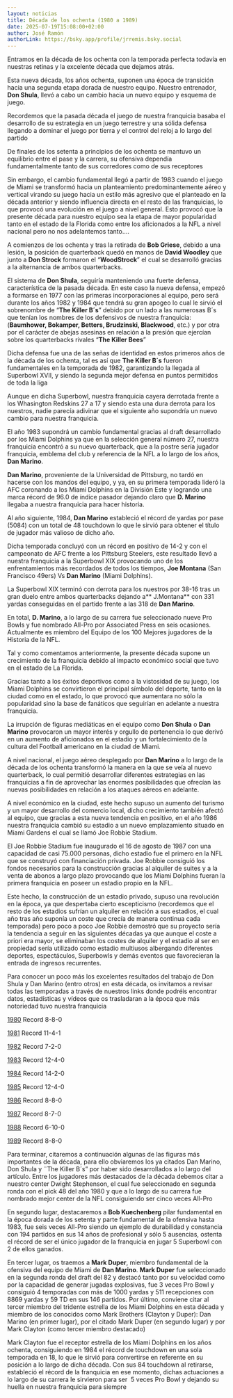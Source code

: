 ```yaml
---
layout: noticias
title: Década de los ochenta (1980 a 1989)
date: 2025-07-19T15:08:00+02:00
author: José Ramón
authorLink: https://bsky.app/profile/jrremis.bsky.social
---
```

Entramos en la década de los ochenta con la temporada perfecta todavía en nuestras retinas y la excelente década que dejamos atrás.

Esta nueva década, los años ochenta, suponen una época de transición hacia una segunda etapa dorada de nuestro equipo. Nuestro entrenador, **Don Shula**, llevó a cabo un cambio hacia un nuevo equipo y esquema de juego. 

Recordemos que la pasada década el juego de nuestra franquicia basaba el desarrollo de su estrategia en un juego terrestre y una sólida defensa llegando a dominar el juego por tierra y el control del reloj a lo largo del partido

De finales de los setenta a principios de los ochenta se mantuvo un equilibrio entre el pase y la carrera, su ofensiva dependía fundamentalmente tanto de sus corredores como de sus receptores

Sin embargo, el cambio fundamental llegó a partir de 1983 cuando el juego de Miami se transformó hacia un planteamiento predominantemente aéreo y vertical virando su juego hacia un estilo más agresivo que el planteado en la década anterior y siendo influencia directa en el resto de las franquicias, lo que provocó una evolución en el juego a nivel general. Esto provocó que la presente década para nuestro equipo sea la etapa de mayor popularidad tanto en el estado de la Florida como entre los aficionados a la NFL a nivel nacional pero no nos adelantemos tanto….

A comienzos de los ochenta y tras la retirada de **Bob Griese**, debido a una lesión, la posición de quarterback quedó en manos de **David Woodley** que junto a **Don Strock** formaron el “**WoodStrock**” el cual se desarrolló gracias a la alternancia de ambos quarterbacks.

El sistema de **Don Shula**, seguiría manteniendo una fuerte defensa, característica de la pasada década. En este caso la nueva defensa, empezó a formarse en 1977 con las primeras incorporaciones al equipo, pero será  durante los años 1982 y 1984 que tendrá su gran apogeo  lo cual le sirvió el sobrenombre de “**The Killer B´s**” debido por un lado a las numerosas B´s que tenían los nombres de los defensivos de nuestra franquicia: (**Baumhower, Bokamper, Betters, Brudzinski, Blackwood**, etc.) y por otra por el carácter de abejas asesinas en relación a la presión que ejercían sobre los quarterbacks rivales “**The Killer Bees**”

Dicha defensa fue una de las señas de identidad en estos primeros años de la década de los ochenta, tal es así que **The Killer B´s** fueron fundamentales en la temporada de 1982, garantizando la llegada al Superbowl XVII, y siendo la segunda mejor defensa en puntos permitidos de toda la liga

Aunque en dicha Superbowl, nuestra franquicia cayera derrotada frente a los Whasington Redskins 27 a 17 y siendo esta una dura derrota para los nuestros, nadie parecía adivinar que el siguiente año supondría un nuevo cambio para nuestra franquicia.

El año 1983 supondrá un cambio fundamental gracias al draft desarrollado por los Miami Dolphins ya que en la selección general número 27, nuestra franquicia encontró a su nuevo quarterback, que a la postre sería jugador franquicia, emblema del club y referencia de la NFL a lo largo de los años, **Dan Marino**.

**Dan Marino**, proveniente de la Universidad de Pittsburg, no tardó en hacerse con los mandos del equipo, y ya, en su primera temporada lideró la AFC coronando a los Miami Dolphins en la División Este y logrando una marca récord de 96.0 de índice pasador dejando claro que **D. Marino** llegaba a nuestra franquicia para hacer historia.

Al año siguiente, 1984, **Dan Marino** estableció el récord de yardas por pase (5084) con un total de 48 touchdown lo que le sirvió para obtener el título de jugador más valioso de dicho año.

Dicha temporada concluyó con un récord en positivo de 14-2 y con el campeonato de AFC frente a los Pittsburg Steelers, este resultado llevó a nuestra franquicia a la Superbowl XIX provocando uno de los enfrentamientos más recordados de todos los tiempos, **Joe Montana** (San Francisco 49ers) Vs **Dan Marino** (Miami Dolphins).

La Superbowl XIX terminó con derrota para los nuestros por 38-16 tras un gran duelo entre ambos quarterbacks dejando a**&#32;J.Montana** con 331 yardas conseguidas en el partido frente a las 318 de **Dan Marino**.

En total, **D. Marino**, a lo largo de su carrera fue seleccionado nueve Pro Bowls y fue nombrado All-Pro por Associated Press en seis ocasiones. Actualmente es miembro del Equipo de los 100 Mejores jugadores de la Historia de la NFL.

Tal y como comentamos anteriormente, la presente década supone un crecimiento de la franquicia debido al impacto económico social que tuvo en el estado de La Florida. 

Gracias tanto a los éxitos deportivos como a la vistosidad de su juego, los Miami Dolphins se convirtieron el principal símbolo del deporte, tanto en la ciudad como en el estado, lo que provocó que aumentara no sólo la popularidad sino la base de fanáticos que seguirían en adelante a nuestra franquicia.

La irrupción de figuras mediáticas en el equipo como **Don Shula** o **Dan Marino** provocaron un mayor interés y orgullo de pertenencia lo que derivó en un aumento de aficionados en el estadio y un fortalecimiento de la cultura del Football americano en la ciudad de Miami.

A nivel nacional, el juego aéreo desplegado por **Dan Marino** a lo largo de la década de los ochenta transformó la manera en la que se veía al nuevo quarterback, lo cual permitió desarrollar diferentes estrategias en las franquicias a fin de aprovechar las enormes posibilidades que ofrecían las nuevas posibilidades en relación a los ataques aéreos en adelante.

A nivel económico en la ciudad, este hecho supuso un aumento del turismo y un mayor desarrollo del comercio local, dicho crecimiento también afectó al equipo, que gracias a esta nueva tendencia en positivo, en el año 1986 nuestra franquicia cambió su estadio a un nuevo emplazamiento situado en Miami Gardens el cual se llamó Joe Robbie Stadium.

El Joe Robbie Stadium fue inaugurado el 16 de agosto de 1987 con una capacidad de casi 75.000 personas, dicho estadio fue el primero en la NFL que se construyó con financiación privada. Joe Robbie consiguió los fondos necesarios para la construcción gracias al alquiler de suites y a la venta de abonos a largo plazo provocando que los Miami Dolphins fueran la primera franquicia en poseer un estadio propio en la NFL.

Este hecho, la construcción de un estadio privado, supuso una revolución en la época, ya que despertaba cierto escepticismo (recordemos que el resto de los estadios sufrían un alquiler en relación a sus estadios,  el cual año tras año suponía un coste que crecía de manera continua cada temporada) pero poco a poco Joe Robbie demostró que su proyecto sería la tendencia a seguir en las siguientes décadas ya que aunque el coste a priori era mayor, se eliminaban los costes de alquiler y el estadio al ser en propiedad sería utilizado como estadio multiusos albergando diferentes deportes, espectáculos, Superbowls y demás eventos que favorecieran la entrada de ingresos recurrentes.

Para conocer un poco más los excelentes resultados del trabajo de Don Shula y Dan Marino (entro otros) en esta década, os invitamos a revisar todas las temporadas a través de nuestros links donde podréis encontrar datos, estadísticas y vídeos que os trasladaran a la época que más notoriedad tuvo nuestra franquicia

[1980](https://mundodolphins.es/historia/1980/ )   Record	8-8-0

[1981](https://mundodolphins.es/historia/1981/ )   Record	11-4-1

[1982](https://mundodolphins.es/historia/1982/)  Record	7-2-0

[1983](https://mundodolphins.es/historia/1983/)  Record	12-4-0

[1984](https://mundodolphins.es/historia/1984/) Record	14-2-0

[1985](https://mundodolphins.es/historia/1985/)  Record	12-4-0

[1986](https://mundodolphins.es/historia/1986/)  Record	8-8-0

[1987](https://mundodolphins.es/historia/1987/) Record	8-7-0

[1988](https://mundodolphins.es/historia/1988/) Record	6-10-0

[1989](https://mundodolphins.es/historia/1989/) Record	8-8-0

Para terminar, citaremos a continuación algunas de las figuras más importantes de la década, para ello obviaremos los ya citados Dan Marino, Don Shula y ¨The Killer B´s” por haber sido desarrollados a lo largo del artículo.
Entre los jugadores más destacados de la década debemos citar a nuestro center Dwight Stephenson, el cual fue seleccionado en segunda ronda con el pick 48 del año 1980 y que a lo largo de su carrera fue nombrado mejor center de la NFL consiguiendo ser cinco veces All-Pro


En segundo lugar, destacaremos a **Bob Kuechenberg** pilar fundamental en la época dorada de los setenta y parte fundamental de la ofensiva hasta 1983, fue seis veces All-Pro siendo un ejemplo de durabilidad y constancia con 194 partidos en sus 14 años de profesional y sólo 5 ausencias, ostenta el récord de ser el único jugador de la franquicia en jugar 5 Superbowl con 2 de ellos ganados.


En tercer lugar, os traemos a **Mark Duper**, miembro fundamental de la ofensiva del equipo de Miami de **Dan Marino**. **Mark Duper** fue seleccionado en la segunda ronda del draft del 82 y destacó tanto por su velocidad como por la capacidad de generar jugadas explosivas, fue 3 veces Pro Bowl y consiguió 4 temporadas con más de 1000 yardas y 511 recepciones con 8869 yardas y 59 TD en sus 146 partidos.
Por último, conviene citar al tercer miembro del tridente estrella de los Miami Dolphins en esta década y miembro de los conocidos como Mark Brothers (Clayton y Duper): Dan Marino (en primer lugar), por el citado Mark Duper (en segundo lugar) y por Mark Clayton (como tercer miembro destacado)


Mark Clayton fue el receptor estrella de los Miami Dolphins en los años ochenta, consiguiendo en 1984 el récord de touchdown en una sola temporada en 18, lo que le sirvió para convertirse en referente en su posición a lo largo de dicha década. Con sus 84 touchdown al retirarse, estableció el récord de la franquicia en ese momento, dichas actuaciones a lo largo de su carrera le sirvieron para ser  5 veces Pro Bowl y dejando su huella en nuestra franquicia para siempre
